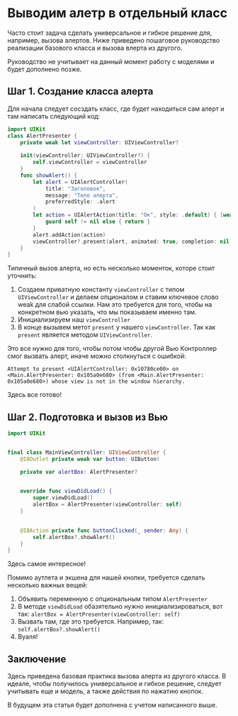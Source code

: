 # Выводим алетр в отдельный класс

Часто стоит задача сделать универсальное и гибкое решение для, например, вызова алертов. Ниже приведено пошаговое руководство реализации базового класса и вызова влерта из другого.

Руководство не учитывает на данный момент работу с моделями и будет дополнено позже.

## Шаг 1. Создание класса алерта

Для начала следует сосздать класс, где будет находиться сам алерт и там написать следующий код:

```swift
import UIKit
class AlertPresenter {
    private weak let viewController: UIViewController?
    
    init(viewController: UIViewController?) {
        self.viewController = viewController
    }
    func showAlert() {
        let alert = UIAlertController(
            title: "Заголовок",
            message: "Тело алерта",
            preferredStyle: .alert
        ) 
        let action = UIAlertAction(title: "Ок", style: .default) { [weak self] _ in
            guard self != nil else { return }
        }
        alert.addAction(action)
        viewController?.present(alert, animated: true, completion: nil)
    }
}
```

Типичный вызов алерта, но есть несколько моменток, которе стоит уточнить:

1. Создаем приватную константу `viewController` с типом `UIViewController` и делаем опционалом и ставим ключевое слово weak для слабой ссылки. Нам это требуется для того, чтобы на конкретном вью указать, что мы показываем именно там.
2. Инициализируем наш `viewController`
3. В конце вызывем метот `present` у нашего `viewController`. Так как `present` является методом `UIViewController`.

Это все нужно для того, чтобы потом чтобы другой Вью Контроллер смог вызвать алерт, иначе можно столкнуться с ошибкой:

```
Attempt to present <UIAlertController: 0x10780ce00> on <Main.AlertPresenter: 0x105a0e680> (from <Main.AlertPresenter: 0x105a0e680>) whose view is not in the window hierarchy.
```
Здесь все готово!

## Шаг 2. Подготовка и вызов из Вью

```swift
import UIKit


final class MainViewController: UIViewController {
    @IBOutlet private weak var button: UIButton!

    private var alertBox: AlertPresenter?
    

    override func viewDidLoad() {
        super.viewDidLoad()
        alertBox = AlertPresenter(viewController: self)
    }

    
    @IBAction private func buttonClicked(_ sender: Any) {
        self.alertBox?.showAlert() 
    }
}

```

Здесь самое интересное! 

Помимо аутлета и экшена для нашей кнопки, требуется сделать несколько важных вещей:

1. Объявить переменную с опциональным типом `AlertPresenter`
2. В методе `viewDidLoad` обазятельно нужно инициализироваться, вот так: `alertBox = AlertPresenter(viewController: self)`
3. Вызвать там, где это требуется. Например, так: `self.alertBox?.showAlert()`
4. Вуаля!

## Заключение

Здесь приведена базовая практика вызова алерта из другого класса. В идеале, чтобы получилось универсальное и гибкое решение, следует учитывать еще и модель, а также действия по нажатию кнопок.

В будущем эта статья будет дополнена с учетом написанного выше.
